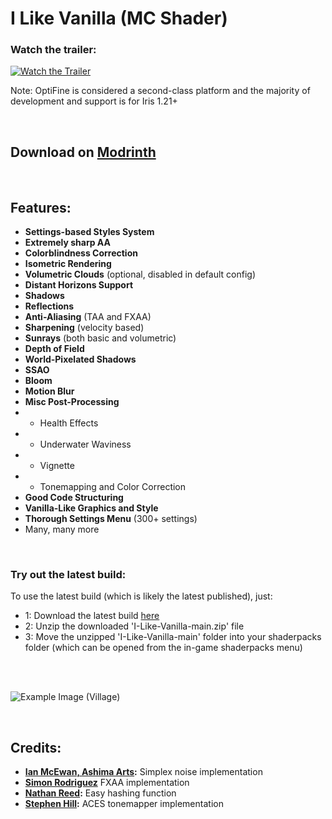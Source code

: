 # I Like Vanilla (MC Shader)

### Watch the trailer:

[![Watch the Trailer](https://img.youtube.com/vi/yaY3NHZZ7c0/0.jpg)](https://www.youtube.com/watch?v=yaY3NHZZ7c0)

Note: OptiFine is considered a second-class platform and the majority of development and support is for Iris 1.21+

<br>

## Download on [Modrinth](https://modrinth.com/shader/i-like-vanilla)

<br>

## Features:

- **Settings-based Styles System**
- **Extremely sharp AA**
- **Colorblindness Correction**
- **Isometric Rendering**
- **Volumetric Clouds** (optional, disabled in default config)
- **Distant Horizons Support**
- **Shadows**
- **Reflections**
- **Anti-Aliasing** (TAA and FXAA)
- **Sharpening** (velocity based)
- **Sunrays** (both basic and volumetric)
- **Depth of Field**
- **World-Pixelated Shadows**
- **SSAO**
- **Bloom**
- **Motion Blur**
- **Misc Post-Processing**
- - Health Effects
- - Underwater Waviness
- - Vignette
- - Tonemapping and Color Correction
- **Good Code Structuring**
- **Vanilla-Like Graphics and Style**
- **Thorough Settings Menu** (300+ settings)
- Many, many more

<br>

### Try out the latest build:

To use the latest build (which is likely the latest published), just:

- 1: Download the latest build [here](https://github.com/What42Pizza/I-Like-Vanilla/archive/refs/heads/main.zip)
- 2: Unzip the downloaded 'I-Like-Vanilla-main.zip' file
- 3: Move the unzipped 'I-Like-Vanilla-main' folder into your shaderpacks folder (which can be opened from the in-game shaderpacks menu)

<br>
<br>

![Example Image (Village)](https://cdn.modrinth.com/data/DoODk4HD/images/f096b2f6337d557519145440e413bb26a26641fb.jpeg)

<br>

## Credits:

- **[Ian McEwan, Ashima Arts](https://github.com/ashima/webgl-noise):** Simplex noise implementation
- **[Simon Rodriguez](https://github.com/kosua20/MIDIVisualizer/blob/master/resources/shaders/fxaa.frag)** FXAA implementation
- **[Nathan Reed](https://www.reedbeta.com/blog/hash-functions-for-gpu-rendering/):** Easy hashing function
- **[Stephen Hill](https://github.com/TheRealMJP/BakingLab/blob/master/BakingLab/ACES.hlsl):** ACES tonemapper implementation
